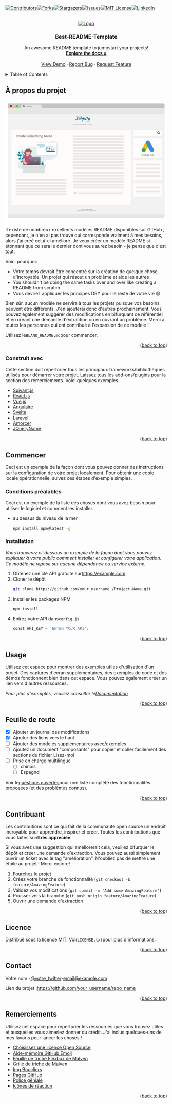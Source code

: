 <div id="top"></div>
<!--
*** Thanks for checking out the Best-README-Template. If you have a suggestion
*** that would make this better, please fork the repo and create a pull request
*** or simply open an issue with the tag "enhancement".
*** Don't forget to give the project a star!
*** Thanks again! Now go create something AMAZING! :D
-->

<!-- PROJECT SHIELDS -->

<!--
*** I'm using markdown "reference style" links for readability.
*** Reference links are enclosed in brackets [ ] instead of parentheses ( ).
*** See the bottom of this document for the declaration of the reference variables
*** for contributors-url, forks-url, etc. This is an optional, concise syntax you may use.
*** https://www.markdownguide.org/basic-syntax/#reference-style-links
-->

[![Contributors][contributors-shield]][contributors-url][![Forks][forks-shield]][forks-url][![Stargazers][stars-shield]][stars-url][![Issues][issues-shield]][issues-url][![MIT License][license-shield]][license-url][![LinkedIn][linkedin-shield]][linkedin-url]

<!-- PROJECT LOGO -->

<br />
<div align="center">
  <a href="https://github.com/othneildrew/Best-README-Template">
    <img src="images/logo.png" alt="Logo" width="80" height="80">
  </a>

  <h3 align="center">Best-README-Template</h3>

  <p align="center">
    An awesome README template to jumpstart your projects!
    <br />
    <a href="https://github.com/othneildrew/Best-README-Template"><strong>Explore the docs »</strong></a>
    <br />
    <br />
    <a href="https://github.com/othneildrew/Best-README-Template">View Demo</a>
    ·
    <a href="https://github.com/othneildrew/Best-README-Template/issues">Report Bug</a>
    ·
    <a href="https://github.com/othneildrew/Best-README-Template/issues">Request Feature</a>
  </p>
</div>

<!-- TABLE OF CONTENTS -->

<details>
  <summary>Table of Contents</summary>
  <ol>
    <li>
      <a href="#about-the-project">About The Project</a>
      <ul>
        <li><a href="#built-with">Built With</a></li>
      </ul>
    </li>
    <li>
      <a href="#getting-started">Getting Started</a>
      <ul>
        <li><a href="#prerequisites">Prerequisites</a></li>
        <li><a href="#installation">Installation</a></li>
      </ul>
    </li>
    <li><a href="#usage">Usage</a></li>
    <li><a href="#roadmap">Roadmap</a></li>
    <li><a href="#contributing">Contributing</a></li>
    <li><a href="#license">License</a></li>
    <li><a href="#contact">Contact</a></li>
    <li><a href="#acknowledgments">Acknowledgments</a></li>
  </ol>
</details>

<!-- ABOUT THE PROJECT -->

## À propos du projet

[![Product Name Screen Shot][product-screenshot]](https://example.com)

Il existe de nombreux excellents modèles README disponibles sur GitHub ; cependant, je n'en ai pas trouvé qui corresponde vraiment à mes besoins, alors j'ai créé celui-ci amélioré. Je veux créer un modèle README si étonnant que ce sera le dernier dont vous aurez besoin - je pense que c'est tout.

Voici pourquoi:

-   Votre temps devrait être concentré sur la création de quelque chose d'incroyable. Un projet qui résout un problème et aide les autres
-   You shouldn't be doing the same tasks over and over like creating a README from scratch
-   Vous devriez appliquer les principes DRY pour le reste de votre vie :smile:

Bien sûr, aucun modèle ne servira à tous les projets puisque vos besoins peuvent être différents. J'en ajouterai donc d'autres prochainement. Vous pouvez également suggérer des modifications en bifurquant ce référentiel et en créant une demande d'extraction ou en ouvrant un problème. Merci à toutes les personnes qui ont contribué à l'expansion de ce modèle !

Utilisez le`BLANK_README.md`pour commencer.

<p align="right">(<a href="#top">back to top</a>)</p>

### Construit avec

Cette section doit répertorier tous les principaux frameworks/bibliothèques utilisés pour démarrer votre projet. Laissez tous les add-ons/plugins pour la section des remerciements. Voici quelques exemples.

-   [Suivant.js](https://nextjs.org/)
-   [React.js](https://reactjs.org/)
-   [Vue.js](https://vuejs.org/)
-   [Angulaire](https://angular.io/)
-   [Svelte](https://svelte.dev/)
-   [Laravel](https://laravel.com)
-   [Amorcer](https://getbootstrap.com)
-   [JQueryName](https://jquery.com)

<p align="right">(<a href="#top">back to top</a>)</p>

<!-- GETTING STARTED -->

## Commencer

Ceci est un exemple de la façon dont vous pouvez donner des instructions sur la configuration de votre projet localement.
Pour obtenir une copie locale opérationnelle, suivez ces étapes d'exemple simples.

### Conditions préalables

Ceci est un exemple de la liste des choses dont vous avez besoin pour utiliser le logiciel et comment les installer.

-   au dessus du niveau de la mer
    ```sh
    npm install npm@latest -g
    ```

### Installation

_Vous trouverez ci-dessous un exemple de la façon dont vous pouvez expliquer à votre public comment installer et configurer votre application. Ce modèle ne repose sur aucune dépendance ou service externe._

1.  Obtenez une clé API gratuite sur<https://example.com>
2.  Cloner le dépôt
    ```sh
    git clone https://github.com/your_username_/Project-Name.git
    ```
3.  Installer les packages NPM
    ```sh
    npm install
    ```
4.  Entrez votre API dans`config.js`
    ```js
    const API_KEY = 'ENTER YOUR API';
    ```

<p align="right">(<a href="#top">back to top</a>)</p>

<!-- USAGE EXAMPLES -->

## Usage

Utilisez cet espace pour montrer des exemples utiles d'utilisation d'un projet. Des captures d'écran supplémentaires, des exemples de code et des démos fonctionnent bien dans cet espace. Vous pouvez également créer un lien vers d'autres ressources.

_Pour plus d'exemples, veuillez consulter le[Documentation](https://example.com)_

<p align="right">(<a href="#top">back to top</a>)</p>

<!-- ROADMAP -->

## Feuille de route

-   [x] Ajouter un journal des modifications
-   [x] Ajouter des liens vers le haut
-   [ ] Ajouter des modèles supplémentaires avec/exemples
-   [ ] Ajoutez un document "composants" pour copier et coller facilement des sections du fichier Lisez-moi
-   [ ] Prise en charge multilingue
    -   [ ] chinois
    -   [ ] Espagnol

Voir le[questions ouvertes](https://github.com/othneildrew/Best-README-Template/issues)pour une liste complète des fonctionnalités proposées (et des problèmes connus).

<p align="right">(<a href="#top">back to top</a>)</p>

<!-- CONTRIBUTING -->

## Contribuant

Les contributions sont ce qui fait de la communauté open source un endroit incroyable pour apprendre, inspirer et créer. Toutes les contributions que vous faites sont**très appréciée**.

Si vous avez une suggestion qui améliorerait cela, veuillez bifurquer le dépôt et créer une demande d'extraction. Vous pouvez aussi simplement ouvrir un ticket avec le tag "amélioration".
N'oubliez pas de mettre une étoile au projet ! Merci encore!

1.  Fourchez le projet
2.  Créez votre branche de fonctionnalité (`git checkout -b feature/AmazingFeature`)
3.  Validez vos modifications (`git commit -m 'Add some AmazingFeature'`)
4.  Pousser vers la branche (`git push origin feature/AmazingFeature`)
5.  Ouvrir une demande d'extraction

<p align="right">(<a href="#top">back to top</a>)</p>

<!-- LICENSE -->

## Licence

Distribué sous la licence MIT. Voir`LICENSE.txt`pour plus d'informations.

<p align="right">(<a href="#top">back to top</a>)</p>

<!-- CONTACT -->

## Contact

Votre nom -[@votre_twitter](https://twitter.com/your_username)-[email@example.com](mailto:email@example.com)

Lien du projet :<https://github.com/your_username/repo_name>

<p align="right">(<a href="#top">back to top</a>)</p>

<!-- ACKNOWLEDGMENTS -->

## Remerciements

Utilisez cet espace pour répertorier les ressources que vous trouvez utiles et auxquelles vous aimeriez donner du crédit. J'ai inclus quelques-uns de mes favoris pour lancer les choses !

-   [Choisissez une licence Open Source](https://choosealicense.com)
-   [Aide-mémoire GitHub Emoji](https://www.webpagefx.com/tools/emoji-cheat-sheet)
-   [Feuille de triche Flexbox de Malven](https://flexbox.malven.co/)
-   [Grille de triche de Malven](https://grid.malven.co/)
-   [Img Boucliers](https://shields.io)
-   [Pages GitHub](https://pages.github.com)
-   [Police géniale](https://fontawesome.com)
-   [Icônes de réaction](https://react-icons.github.io/react-icons/search)

<p align="right">(<a href="#top">back to top</a>)</p>

<!-- MARKDOWN LINKS & IMAGES -->

<!-- https://www.markdownguide.org/basic-syntax/#reference-style-links -->

[contributors-shield]: https://img.shields.io/github/contributors/othneildrew/Best-README-Template.svg?style=for-the-badge

[contributors-url]: https://github.com/othneildrew/Best-README-Template/graphs/contributors

[forks-shield]: https://img.shields.io/github/forks/othneildrew/Best-README-Template.svg?style=for-the-badge

[forks-url]: https://github.com/othneildrew/Best-README-Template/network/members

[stars-shield]: https://img.shields.io/github/stars/othneildrew/Best-README-Template.svg?style=for-the-badge

[stars-url]: https://github.com/othneildrew/Best-README-Template/stargazers

[issues-shield]: https://img.shields.io/github/issues/othneildrew/Best-README-Template.svg?style=for-the-badge

[issues-url]: https://github.com/othneildrew/Best-README-Template/issues

[license-shield]: https://img.shields.io/github/license/othneildrew/Best-README-Template.svg?style=for-the-badge

[license-url]: https://github.com/othneildrew/Best-README-Template/blob/master/LICENSE.txt

[linkedin-shield]: https://img.shields.io/badge/-LinkedIn-black.svg?style=for-the-badge&logo=linkedin&colorB=555

[linkedin-url]: https://linkedin.com/in/othneildrew

[product-screenshot]: images/screenshot.png
